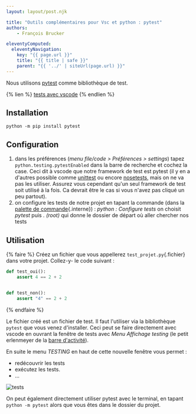 ```yaml
---
layout: layout/post.njk

title: "Outils complémentaires pour Vsc et python : pytest"
authors: 
    - François Brucker

eleventyComputed:
  eleventyNavigation:
    key: "{{ page.url }}"
    title: "{{ title | safe }}"
    parent: "{{ '../' | siteUrl(page.url) }}"
---
```


<!-- début résumé -->
Nous utilisons [pytest](https://docs.pytest.org/) comme bibliothèque de test.
<!-- fin résumé -->

{% lien %}
[tests avec vscode](https://code.visualstudio.com/docs/python/testing)
{% endlien %}

## <span id="installation-pytest"></span> Installation

```shell
python -m pip install pytest
```

## <span id="configuration-pytest"></span> Configuration

1. dans les préférences (*menu file/code > Préférences > settings*) tapez `python.testing.pytestEnabled`  dans la barre de recherche et cochez la case. Ceci dit à vscode que notre framework de test est pytest (il y en a d'autres possible comme [unittest](https://docs.python.org/fr/3.9/library/unittest.html) ou encore [nosetests](https://nose.readthedocs.io/en/latest/), mais on ne va pas les utiliser. Assurez vous cependant qu'un seul framework de test soit utilisé à la fois. Ca devrait être le cas si vous n'avez pas cliqué un peu partout).
2. on configure les tests de notre projet en tapant la commande (dans la [palette de commande](../vsc-installation-et-prise-en-main#palette-de-commande){.interne}) : *python : Configure tests* on choisit *pytest* puis *. (root)* qui donne le dossier de départ où aller chercher nos tests

## <span id="utilisation-pytest"></span> Utilisation

{% faire %}
Créez un fichier que vous appellerez `test_projet.py`{.fichier} dans votre projet. Collez-y- le code suivant :

```python
def test_oui():
    assert 4 == 2 + 2


def test_non():
    assert "4" == 2 + 2
```

{% endfaire %}

Le fichier créé est un fichier de test. Il faut l'utiliser via la bibliothèque `pytest` que vous venez d'installer. Ceci peut se faire directement avec vscode en ouvrant la fenêtre de tests avec *Menu Affichage testing* (le petit erlenmeyer de la [barre d'activité](https://code.visualstudio.com/docs/getstarted/userinterface)).

En suite le menu *TESTING* en haut de cette nouvelle fenêtre vous permet :

- redécouvrir les tests
- exécutez les tests.
- ...

![tests](../python-pytest-env.png)

On peut également directement utiliser pytest avec le terminal, en tapant `python -m pytest`  alors que vous êtes dans le dossier du projet.
